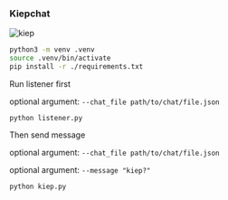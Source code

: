### Kiepchat


![kiep](https://github.com/kpochwala/kiepchat/assets/17093535/77308f01-c40a-4185-86b9-c026f492d79c)

```bash
python3 -m venv .venv
source .venv/bin/activate
pip install -r ./requirements.txt
```

Run listener first

optional argument: `--chat_file path/to/chat/file.json`
```
python listener.py
```

Then send message

optional argument: `--chat_file path/to/chat/file.json`

optional argument: `--message "kiep?"`

```
python kiep.py
```
